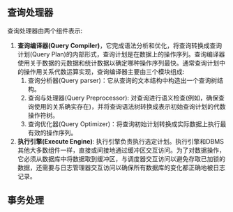 ## 查询处理器

查询处理器由两个组件表示:

1. **查询编译器(Query Compiler)**，它完成语法分析和优化，将查询转换成查询计划(Query Plan)的内部形式，查询计划是在数据上的操作序列。查询编译器使用关于数据的元数据和统计数据以确定哪种操作序列最快。通常查询计划中的操作用关系代数运算实现，查询编译器主要由三个模块组成:
    1. 查询分析器(Query parser)：它从查询的文本结构中构造出一个查询树结构。
    2. 查询与处理器(Query Preprocessor): 对查询进行语义检查(例如，确保查询使用的关系确实存在)，并将查询语法树转换成表示初始查询计划的代数操作符树。
    3. 查询优化器(Query Optimizer)：将查询初始计划转换成实际数据上执行最有效的操作序列。
2. **执行引擎(Execute Engine)**: 执行引擎负责执行选定计划。执行引擎和DBMS其他大多数组件一样，直接或间接地通过缓冲区交互访问。为了对数据操作，它必须从数据库中将数据取到缓冲区，与调度器交互访问以避免存取已加锁的数据，还需要与日志管理器交互访问以确保所有数据库的变化都正确地被日志记录。

## 事务处理

